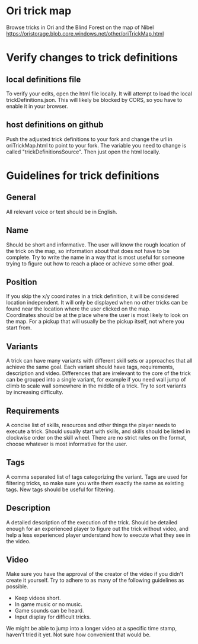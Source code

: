 # Ori trick map
Browse tricks in Ori and the Blind Forest on the map of Nibel\
https://oristorage.blob.core.windows.net/other/oriTrickMap.html

# Verify changes to trick definitions
## local definitions file
To verify your edits, open the html file locally. It will attempt to load the local trickDefinitions.json. This will likely be blocked by CORS, so you have to enable it in your browser.
## host definitions on github
Push the adjusted trick definitions to your fork and change the url in oriTrickMap.html to point to your fork. The variable you need to change is called "trickDefinitionsSource". Then just open the html locally.

# Guidelines for trick definitions
## General
All relevant voice or text should be in English.
## Name
Should be short and informative. The user will know the rough location of the trick on the map, so information about that does not have to be complete. Try to write the name in a way that is most useful for someone trying to figure out how to reach a place or achieve some other goal.
## Position
If you skip the x/y coordinates in a trick definition, it will be considered location independent. It will only be displayed when no other tricks can be found near the location where the user clicked on the map.\
Coordinates should be at the place where the user is most likely to look on the map. For a pickup that will usually be the pickup itself, not where you start from.
## Variants
A trick can have many variants with different skill sets or approaches that all achieve the same goal. Each variant should have tags, requirements, description and video. Differences that are irrelevant to the core of the trick can be grouped into a single variant, for example if you need wall jump of climb to scale wall somewhere in the middle of a trick. Try to sort variants by increasing difficulty.
## Requirements
A concise list of skills, resources and other things the player needs to execute a trick. Should usually start with skills, and skills should be listed in clockwise order on the skill wheel. There are no strict rules on the format, choose whatever is most informative for the user.
## Tags
A comma separated list of tags categorizing the variant. Tags are used for filtering tricks, so make sure you write them exactly the same as existing tags. New tags should be useful for filtering.
## Description
A detailed description of the execution of the trick. Should be detailed enough for an experienced player to figure out the trick without video, and help a less experienced player understand how to execute what they see in the video.
## Video
Make sure you have the approval of the creator of the video if you didn't create it yourself. Try to adhere to as many of the following guidelines as possible.
- Keep videos short.
- In game music or no music.
- Game sounds can be heard.
- Input display for difficult tricks.

We might be able to jump into a longer video at a specific time stamp, haven't tried it yet. Not sure how convenient that would be.
